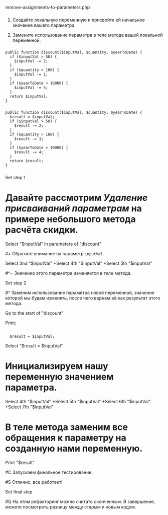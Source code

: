 remove-assignments-to-parameters:php

###

1. Создайте локальную переменную и присвойте ей начальное значение вашего параметра.

2. Замените использование параметра в теле метода вашей локальной переменной.



###

```
public function discount($inputVal, $quantity, $yearToDate) {
  if ($inputVal > 50) {
    $inputVal -= 2;
  }
  if ($quantity > 100) {
    $inputVal -= 1;
  }
  if ($yearToDate > 10000) {
    $inputVal -= 4;
  }
  return $inputVal;
}
```

###

```
public function discount($inputVal, $quantity, $yearToDate) {
  $result = $inputVal;
  if ($inputVal > 50) {
    $result -= 2;
  }
  if ($quantity > 100) {
    $result -= 1;
  }
  if ($yearToDate > 10000) {
    $result -= 4;
  }
  return $result;
}
```

###

Set step 1

# Давайте рассмотрим <i>Удаление присваиваний параметрам</i> на примере небольшого метода расчёта скидки.

Select "$inputVal" in parameters of "discount"

#+ Обратите внимание на параметр <code>inputVal</code>.

Select 3nd "$inputVal"
+Select 4th "$inputVal"
+Select 5th "$inputVal"

#^= Значение этого параметра изменяется в теле метода.

Set step 2

#^ Заменим использование параметра новой переменной, значение которой мы будем изменять, после чего вернем её как результат этого метода.

Go to the start of "discount"

Print:
```

  $result = $inputVal;
```

Select "$result = $inputVal"

# Инициализируем нашу переменную значением параметра.

Select 4th "$inputVal"
+Select 5th "$inputVal"
+Select 6th "$inputVal"
+Select 7th "$inputVal"

# В теле метода заменим все обращения к параметру на созданную нами переменную.

Print "$result"

#C Запускаем финальное тестирование.

#S Отлично, все работает!

Set final step

#Q На этом рефакторинг можно считать оконченным. В завершение, можете посмотреть разницу между старым и новым кодом.